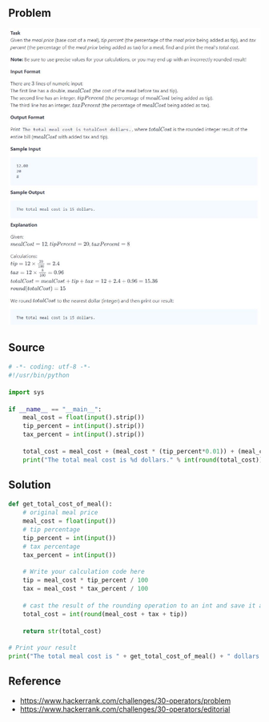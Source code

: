 ## Problem
![day2_problem](images/day2_fig1.JPG)

## Source
```python
# -*- coding: utf-8 -*-
#!/usr/bin/python

import sys

if __name__ == "__main__":
    meal_cost = float(input().strip())
    tip_percent = int(input().strip())
    tax_percent = int(input().strip())

    total_cost = meal_cost + (meal_cost * (tip_percent*0.01)) + (meal_cost * (tax_percent*0.01))
    print("The total meal cost is %d dollars." % int(round(total_cost)))
```

## Solution
```python
def get_total_cost_of_meal():
    # original meal price
    meal_cost = float(input())
    # tip percentage
    tip_percent = int(input())
    # tax percentage
    tax_percent = int(input())

    # Write your calculation code here
    tip = meal_cost * tip_percent / 100
    tax = meal_cost * tax_percent / 100

    # cast the result of the rounding operation to an int and save it as total_cost 
    total_cost = int(round(meal_cost + tax + tip))
    
    return str(total_cost)

# Print your result
print("The total meal cost is " + get_total_cost_of_meal() + " dollars.")
```

## Reference
* https://www.hackerrank.com/challenges/30-operators/problem
* https://www.hackerrank.com/challenges/30-operators/editorial

